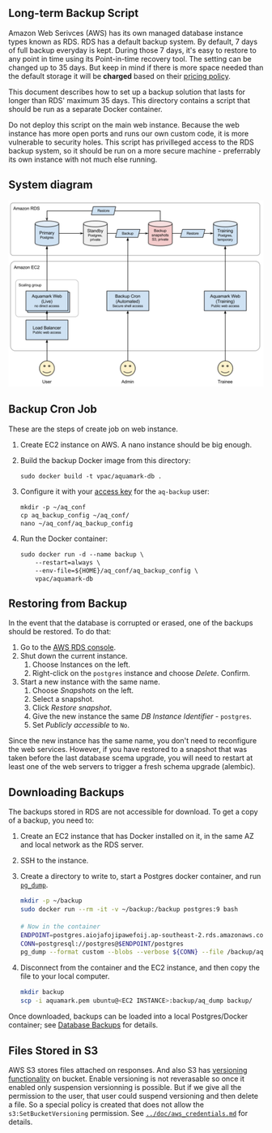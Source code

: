 ## Long-term Backup Script

Amazon Web Serivces (AWS) has its own managed database instance types known as RDS.
RDS has a default backup system. By default, 7 days of full backup everyday is kept. During those 7 days, it's easy to restore to any point in time using its Point-in-time recovery tool. The setting can be changed up to 35 days. But keep in mind if there is more space needed than the default storage it will be **charged** based on their [pricing policy].

This document describes how to set up a backup solution that lasts for longer
than RDS' maximum 35 days. This directory contains a script that should be run
as a separate Docker container.

Do not deploy this script on the main web instance. Because the web instance
has more open ports and runs our own custom code, it is more vulnerable to
security holes. This script has privilleged access to the RDS backup system, so
it should be run on a more secure machine - preferrably its own instance with
not much else running.

## System diagram

![System Diagrm](Backup.png)

## Backup Cron Job

These are the steps of create job on web instance.

1. Create EC2 instance on AWS. A nano instance should be big enough.
1. Build the backup Docker image from this directory:

    ```
    sudo docker build -t vpac/aquamark-db .
    ```

1. Configure it with your [access key][ac] for the `aq-backup` user:

    ```
    mkdir -p ~/aq_conf
    cp aq_backup_config ~/aq_conf/
    nano ~/aq_conf/aq_backup_config
    ```

1. Run the Docker container:

    ```
    sudo docker run -d --name backup \
        --restart=always \
        --env-file=${HOME}/aq_conf/aq_backup_config \
        vpac/aquamark-db
    ```


[ac]: ../doc/aws_credentials.md


## Restoring from Backup

In the event that the database is corrupted or erased, one of the backups should
be restored. To do that:

1. Go to the [AWS RDS console].
1. Shut down the current instance.
    1. Choose Instances on the left.
    1. Right-click on the `postgres` instance and choose *Delete*. Confirm.
1. Start a new instance with the same name.
    1. Choose *Snapshots* on the left.
    1. Select a snapshot.
    1. Click *Restore snapshot*.
    1. Give the new instance the same *DB Instance Identifier* - `postgres`.
    1. Set *Publicly accessible* to `No`.

Since the new instance has the same name, you don't need to reconfigure the web
services. However, if you have restored to a snapshot that was taken before the
last database scema upgrade, you will need to restart at least one of the web
servers to trigger a fresh schema upgrade (alembic).


## Downloading Backups

The backups stored in RDS are not accessible for download. To get a copy of a
backup, you need to:

1. Create an EC2 instance that has Docker installed on it, in the same AZ and
   local network as the RDS server.
1. SSH to the instance.
1. Create a directory to write to, start a Postgres docker container, and run
   [`pg_dump`].

    ```bash
    mkdir -p ~/backup
    sudo docker run --rm -it -v ~/backup:/backup postgres:9 bash

    # Now in the container
    ENDPOINT=postgres.aiojafojipawefoij.ap-southeast-2.rds.amazonaws.com:5432
    CONN=postgresql://postgres@$ENDPOINT/postgres
    pg_dump --format custom --blobs --verbose ${CONN} --file /backup/aq_dump
    ```

1. Disconnect from the container and the EC2 instance, and then copy the file to
    your local computer.

    ```bash
    mkdir backup
    scp -i aquamark.pem ubuntu@<EC2 INSTANCE>:backup/aq_dump backup/
    ```

Once downloaded, backups can be loaded into a local Postgres/Docker container;
see [Database Backups](backup.md) for details.


## Files Stored in S3

AWS S3 stores files attached on responses. And also S3 has
[versioning functionality] on bucket. Enable versioning is not reverasable so
once it enabled only suspension versionning is possible. But if we give all
the permission to the user, that user could suspend versioning and then delete
a file. So a special policy is created that does not allow the
`s3:SetBucketVersioning` permission. See [`../doc/aws_credentials.md`][ac] for
details.


[AWS RDS console]: https://ap-southeast-2.console.aws.amazon.com/rds/home
[pricing policy]: http://aws.amazon.com/rds/pricing/
[deployment key]: https://github.com/blog/2024-read-only-deploy-keys
[AWS help]: https://console.aws.amazon.com/iam/home?nc2=h_m_sc#security_credential
[`pg_dump`]: http://www.postgresql.org/docs/9.4/static/app-pgdump.html
[`pg_restore`]: http://www.postgresql.org/docs/9.4/static/app-pgrestore.html
[Use SSL]: http://docs.aws.amazon.com/AmazonRDS/latest/UserGuide/UsingWithRDS.SSL.html
[cron job]: cron_backup
[versioning functionality]: http://docs.aws.amazon.com/AmazonS3/latest/dev/Versioning.html
